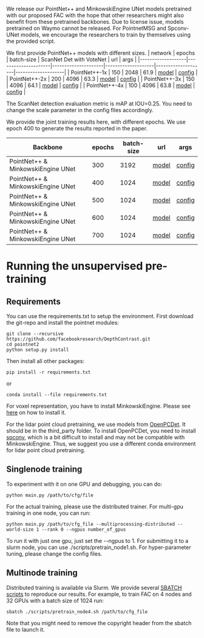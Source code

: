 We release our PointNet++ and MinkowskiEngine UNet models pretrained with our proposed FAC with the hope that other researchers might also benefit from these pretrained backbones. Due to license issue, models pretrained on Waymo cannot be released. For PointnetMSG and Spconv-UNet models, we encourage the researchers to train by themselves using the provided script.

We first provide PointNet++ models with different sizes.
| network | epochs | batch-size | ScanNet Det with VoteNet | url | args |
|-------------------|---------------------|---------------------|--------------------|--------------------|--------------------|
| PointNet++-1x | 150 | 2048 | 61.9 | [model](https://entuedu-my.sharepoint.com/:u:/g/personal/kangcheng_liu_staff_main_ntu_edu_sg/EWpv8MbdgjtJsSKFgxsj2mYBxKq5vNgCE48dwu5y0Bggvg?e=lM713a) | [config](./configs/point_within_format.yaml) |
| PointNet++-2x | 200 | 4096 | 63.3 | [model](https://entuedu-my.sharepoint.com/:u:/g/personal/kangcheng_liu_staff_main_ntu_edu_sg/EX7BJH6P8a9Erk9gUTlstUIB0GFNoOTSgqI9DxA9fV5gGQ?e=Cik00b) | [config](./configs/point_within_format.yaml) |
| PointNet++-3x | 150 | 4096 | 64.1 | [model](https://entuedu-my.sharepoint.com/:u:/g/personal/kangcheng_liu_staff_main_ntu_edu_sg/EfGgJ6QWiu1Jk6t8c1IfKj4BF80lvygNYxpTAWyHORdYgg?e=1dVTZF) | [config](./configs/point_within_format.yaml) |
| PointNet++-4x | 100 | 4096 | 63.8 | [model](https://entuedu-my.sharepoint.com/:u:/g/personal/kangcheng_liu_staff_main_ntu_edu_sg/EUUuqGq-XjhMkySHovezBbQBTiL4fP3jEXlkIP7sxenx0g?e=BhpT5t) | [config](./configs/point_within_format.yaml) |

The ScanNet detection evaluation metric is mAP at IOU=0.25. You need to change the scale parameter in the config files accordingly.

We provide the joint training results here, with different epochs. We use epoch 400 to generate the results reported in the paper.

| Backbone | epochs | batch-size | url | args |
|-------------------|-------------------|---------------------|--------------------|--------------------|
| PointNet++ & MinkowskiEngine UNet | 300 | 3192 | [model](https://entuedu-my.sharepoint.com/:u:/g/personal/kangcheng_liu_staff_main_ntu_edu_sg/EYp4uV3TcxBBm7EysOUyNKQBEyjCfWeeB6SezZ27T_Ktqg?e=bM90lJ) | [config](./configs/point_vox_template.yaml) |
| PointNet++ & MinkowskiEngine UNet | 400 | 1024 | [model](https://entuedu-my.sharepoint.com/:u:/g/personal/kangcheng_liu_staff_main_ntu_edu_sg/Ed-6xnMQ4jVDmr3XbpHGrNABEID0akAyfrWkTAI0mINSHg?e=nGjlot) | [config](./configs/point_vox_template.yaml) |
| PointNet++ & MinkowskiEngine UNet | 500 | 1024 | [model](https://entuedu-my.sharepoint.com/:u:/g/personal/kangcheng_liu_staff_main_ntu_edu_sg/EbMWdobnuHFCommOT0icvDYBMGhSYF3Db7PQFbXZTedscA?e=rijn27) | [config](./configs/point_vox_template.yaml) |
| PointNet++ & MinkowskiEngine UNet | 600 | 1024 | [model](https://entuedu-my.sharepoint.com/:u:/g/personal/kangcheng_liu_staff_main_ntu_edu_sg/EeODVMuNtNNLpQvnvP-YlQEBBdk2mknwZdzT8e-9Wc71Ig?e=AE0hsp) | [config](./configs/point_vox_template.yaml) |
| PointNet++ & MinkowskiEngine UNet | 700 | 1024 | [model](https://entuedu-my.sharepoint.com/:u:/g/personal/kangcheng_liu_staff_main_ntu_edu_sg/EVk66W67EvFBuyw3BpK4swIBUtAzf-B0-fmjmMGW3MHZvg?e=psTH6c) | [config](./configs/point_vox_template.yaml) |

# Running the unsupervised pre-training

## Requirements
You can use the requirements.txt to setup the environment.
First download the git-repo and install the pointnet modules:
```
git clone --recursive https://github.com/facebookresearch/DepthContrast.git 
cd pointnet2
python setup.py install
```
Then install all other packages:
```
pip install -r requirements.txt
```
or
```
conda install --file requirements.txt
```

For voxel representation, you have to install MinkowskiEngine. Please see [here](https://github.com/chrischoy/SpatioTemporalSegmentation) on how to install it.

For the lidar point cloud pretraining, we use models from [OpenPCDet](https://github.com/open-mmlab/OpenPCDet). It should be in the third_party folder. To install OpenPCDet, you need to install [spconv](https://github.com/traveller59/spconv), which is a bit difficult to install and may not be compatible with MinkowskiEngine. Thus, we suggest you use a different conda environment for lidar point cloud pretraining. 

## Singlenode training

To experiment with it on one GPU and debugging, you can do:
```
python main.py /path/to/cfg/file
```

For the actual training, please use the distributed trainer. 
For multi-gpu training in one node, you can run:
```
python main.py /path/to/cfg_file --multiprocessing-distributed --world-size 1 --rank 0 --ngpus number_of_gpus
```
To run it with just one gpu, just set the --ngpus to 1.
For submitting it to a slurm node, you can use ./scripts/pretrain_node1.sh. For hyper-parameter tuning, please change the config files.

## Multinode training
Distributed training is available via Slurm. We provide several [SBATCH scripts](./scripts) to reproduce our results.
For example, to train FAC on 4 nodes and 32 GPUs with a batch size of 1024 run:
```
sbatch ./scripts/pretrain_node4.sh /path/to/cfg_file
```
Note that you might need to remove the copyright header from the sbatch file to launch it.

